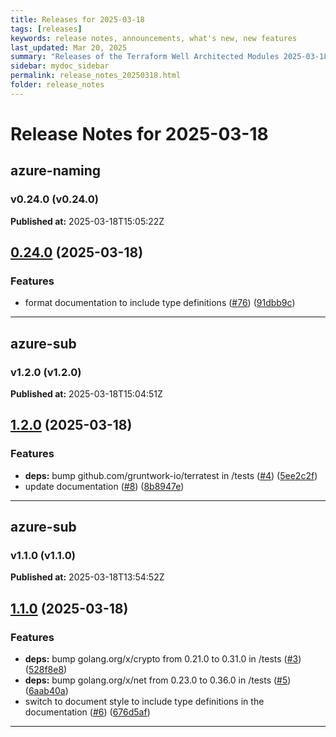 ```yaml
---
title: Releases for 2025-03-18
tags: [releases]
keywords: release notes, announcements, what's new, new features
last_updated: Mar 20, 2025
summary: "Releases of the Terraform Well Architected Modules 2025-03-18"
sidebar: mydoc_sidebar
permalink: release_notes_20250318.html
folder: release_notes
---
```


# Release Notes for 2025-03-18

## azure-naming
### v0.24.0 (v0.24.0)
**Published at:** 2025-03-18T15:05:22Z

## [0.24.0](https://github.com/CloudNationHQ/terraform-azure-naming/compare/v0.23.1...v0.24.0) (2025-03-18)


### Features

* format documentation to include type definitions ([#76](https://github.com/CloudNationHQ/terraform-azure-naming/issues/76)) ([91dbb9c](https://github.com/CloudNationHQ/terraform-azure-naming/commit/91dbb9cd0689b5767cec936801c33cb01cdc4937))

---

## azure-sub
### v1.2.0 (v1.2.0)
**Published at:** 2025-03-18T15:04:51Z

## [1.2.0](https://github.com/CloudNationHQ/terraform-azure-sub/compare/v1.1.0...v1.2.0) (2025-03-18)


### Features

* **deps:** bump github.com/gruntwork-io/terratest in /tests ([#4](https://github.com/CloudNationHQ/terraform-azure-sub/issues/4)) ([5ee2c2f](https://github.com/CloudNationHQ/terraform-azure-sub/commit/5ee2c2f6402347ac64108c2a5c506d8d5f227875))
* update documentation ([#8](https://github.com/CloudNationHQ/terraform-azure-sub/issues/8)) ([8b8947e](https://github.com/CloudNationHQ/terraform-azure-sub/commit/8b8947e97c82ddf5695396d01eca6539ea8dcc7a))

---

## azure-sub
### v1.1.0 (v1.1.0)
**Published at:** 2025-03-18T13:54:52Z

## [1.1.0](https://github.com/CloudNationHQ/terraform-azure-sub/compare/v1.0.0...v1.1.0) (2025-03-18)


### Features

* **deps:** bump golang.org/x/crypto from 0.21.0 to 0.31.0 in /tests ([#3](https://github.com/CloudNationHQ/terraform-azure-sub/issues/3)) ([528f8e8](https://github.com/CloudNationHQ/terraform-azure-sub/commit/528f8e80450ef019c2099581e67a3e972f2e5fb8))
* **deps:** bump golang.org/x/net from 0.23.0 to 0.36.0 in /tests ([#5](https://github.com/CloudNationHQ/terraform-azure-sub/issues/5)) ([6aab40a](https://github.com/CloudNationHQ/terraform-azure-sub/commit/6aab40aeddb7babbdbb96e1dec953c9215141bd7))
* switch to document style to include type definitions in the documentation ([#6](https://github.com/CloudNationHQ/terraform-azure-sub/issues/6)) ([676d5af](https://github.com/CloudNationHQ/terraform-azure-sub/commit/676d5afaa3e4e98dbdfb691e76ab31888d4c232a))

---

